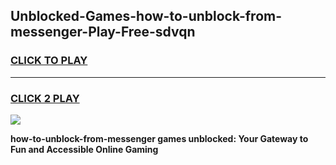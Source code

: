 
## Unblocked-Games-how-to-unblock-from-messenger-Play-Free-sdvqn
<h3>
<a href="https://premium76.site?title=how-to-unblock-from-messenger&ref=12A">CLICK TO PLAY</a></h3>
<hr>

<h3>
<a href="https://premium76.site?title=how-to-unblock-from-messenger&ref=12A">CLICK 2 PLAY</a>
  
</h3>

<a href="https://premium76.site?title=how-to-unblock-from-messenger&ref=12A"><img src="https://clearcache.store/games.png"></a>


**how-to-unblock-from-messenger games unblocked: Your Gateway to Fun and Accessible Online Gaming**
